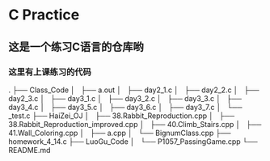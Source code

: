 # C Practice 
## 这是一个练习C语言的仓库哟
### 这里有上课练习的代码
.
├── Class_Code
│   ├── a.out
│   ├── day2_1.c
│   ├── day2_2.c
│   ├── day2_3.c
│   ├── day3_1.c
│   ├── day3_2.c
│   ├── day3_3.c
│   ├── day3_4.c
│   ├── day3_5.c
│   ├── day3_6.c
│   ├── day3_7.c
│   └── _test.c
├── HaiZei_OJ
│   ├── 38.Rabbit_Reproduction.cpp
│   ├── 38.Rabbit_Reproduction_improved.cpp
│   ├── 40.Climb_Stairs.cpp
│   ├── 41.Wall_Coloring.cpp
│   ├── a.cpp
│   └── BignumClass.cpp
├── homework_4_14.c
├── LuoGu_Code
│   └── P1057_PassingGame.cpp
└── README.md

